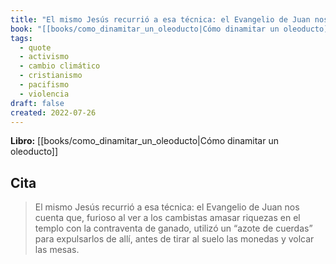 ```yaml
---
title: "El mismo Jesús recurrió a esa técnica: el Evangelio de Juan nos cuenta que, furi..."
book: "[[books/como_dinamitar_un_oleoducto|Cómo dinamitar un oleoducto]]"
tags:
  - quote
  - activismo
  - cambio climático
  - cristianismo
  - pacifismo
  - violencia
draft: false
created: 2022-07-26
---
```


**Libro:** [[books/como_dinamitar_un_oleoducto|Cómo dinamitar un oleoducto]]

## Cita
> El mismo Jesús recurrió a esa técnica: el Evangelio de Juan nos cuenta que, furioso al ver a los cambistas amasar riquezas en el templo con la contraventa de ganado, utilizó un “azote de cuerdas” para expulsarlos de allí, antes de tirar al suelo las monedas y volcar las mesas.

